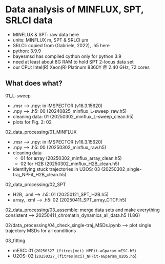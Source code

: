 Data analysis of MINFLUX, SPT, SRLCI data
=========================================

- MINFLUX & SPT: raw data here
- units: MINFLUX m, SPT & SRLCI μm
- SRLCI: copied from (Gabriele, 2022), .h5 here
- python: 3.9.9
- bayesmsd has compiled cython only for python 3.9
- need at least about 8G RAM to hold SPT 2-locus data set
- our CPU: Intel(R) Xeon(R) Platinum 8360Y @ 2.40 GHz, 72 cores 


What does what?
---------------
01_L-sweep
- .msr --> .npy: in iMSPECTOR (v16.3.15620)
- .npy --> .h5: 00 (20240825_minflux_L-sweep_raw.h5)
- cleaning data: 01 (20250302_minflux_L-sweep_clean.h5)
- plots for Fig. 2: 02

02_data_processing/01_MINFLUX
- .msr --> .npy: in iMSPECTOR (v16.3.15620)
- .npy --> .h5: 00 (20250302_minflux_raw.h5)
- cleaning data
  + 01 for array (20250302_minflux_array_clean.h5)
  + 02 for H2B (20250302_minflux_H2B_clean.h5)
- identifying stuck trajectories in U2OS: 03 (20250302_single-traj_NPFit_H2B_clean.h5)

02_data_processing/02_SPT
- H2B, .xml --> .h5: 01 (20250121_SPT_H2B.h5)
- array, .xml --> .h5: 02 (20250411_SPT_array_CTCF.h5)

02_data_processing/03_assemble: merge data sets and make everything consistent
--> 20250411_chromatin_dynamics_all_data.h5 (1.8G)

02/data_processing/04_check_single-traj_MSDs.ipynb
--> plot single trajectory MSDs for all conditions

03_fitting
- mESC: 01 (`20250327_(fitres|mci)_NPFit-aGparam_mESC.h5`)
- U2OS: 02 (`20250327_(fitres|mci)_NPFit-aGparam_U2OS.h5`)
